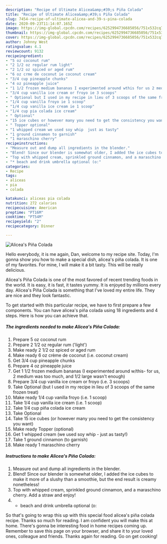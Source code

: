 ```yaml
---
description: "Recipe of Ultimate Alicea&amp;#39;s Piña Colada"
title: "Recipe of Ultimate Alicea&amp;#39;s Piña Colada"
slug: 7454-recipe-of-ultimate-alicea-and-39-s-pina-colada
date: 2020-09-23T11:14:07.165Z
image: https://img-global.cpcdn.com/recipes/6252994736685056/751x532cq70/aliceas-pina-colada-recipe-main-photo.jpg
thumbnail: https://img-global.cpcdn.com/recipes/6252994736685056/751x532cq70/aliceas-pina-colada-recipe-main-photo.jpg
cover: https://img-global.cpcdn.com/recipes/6252994736685056/751x532cq70/aliceas-pina-colada-recipe-main-photo.jpg
author: Johnny West
ratingvalue: 4.1
reviewcount: 9132
recipeingredient:
- "5 oz coconut rum"
- "2 1/2 oz regular rum light"
- "2 1/2 oz spiced or aged rum"
- "6 oz crme de coconut ie coconut cream"
- "3/4 cup pineapple chunks"
- "4 oz pineapple juice"
- "1 1/2 frozen medium bananas I experimented around wthis for us 2 medium was too much and 12 large wasnt enough"
- "3/4 cup vanilla ice cream or froyo ie 3 scoops"
- " Optional but I used in my recipe in lieu of 3 scoops of the same frozen treat"
- "1/4 cup vanilla froyo ie 1 scoop"
- "1/4 cup vanilla ice cream ie 1 scoop"
- "1/4 cup pia colada ice cream"
- " Optional"
- "15 ice cubes or however many you need to get the consistency you want"
- " Topper optional"
- "1 whipped cream we used soy whip  just as tasty"
- "1 ground cinnamon to garnish"
- "1 maraschino cherry"
recipeinstructions:
- "Measure out and dump all ingredients in the blender."
- "Blend! Since our blender is somewhat older, I added the ice cubes to make it more of a slushy than a smoothie, but the end result is creamy nonetheless!"
- "Top with whipped cream, sprinkled ground cinnamon, and a maraschino cherry. Add a straw and enjoy!"
- "* beach and drink umbrella optional (o:"
categories:
- Recipe
tags:
- aliceas
- pia
- colada

katakunci: aliceas pia colada 
nutrition: 272 calories
recipecuisine: American
preptime: "PT16M"
cooktime: "PT54M"
recipeyield: "2"
recipecategory: Dinner

---
```



![Alicea&#39;s Piña Colada](https://img-global.cpcdn.com/recipes/6252994736685056/751x532cq70/aliceas-pina-colada-recipe-main-photo.jpg)

Hello everybody, it is me again, Dan, welcome to my recipe site. Today, I'm gonna show you how to make a special dish, alicea&#39;s piña colada. It is one of my favorites. For mine, I will make it a bit tasty. This will be really delicious.



Alicea&#39;s Piña Colada is one of the most favored of recent trending foods in the world. It is easy, it is fast, it tastes yummy. It is enjoyed by millions every day. Alicea&#39;s Piña Colada is something that I've loved my entire life. They are nice and they look fantastic.


To get started with this particular recipe, we have to first prepare a few components. You can have alicea&#39;s piña colada using 18 ingredients and 4 steps. Here is how you can achieve that.

<!--inarticleads1-->

##### The ingredients needed to make Alicea&#39;s Piña Colada:

1. Prepare 5 oz coconut rum
1. Prepare 2 1/2 oz regular rum (&#39;light&#39;)
1. Make ready 2 1/2 oz spiced or aged rum
1. Make ready 6 oz crème de coconut (i.e. coconut cream)
1. Get 3/4 cup pineapple chunks
1. Prepare 4 oz pineapple juice
1. Get 1 1/2 frozen medium bananas (I experimented around w/this- for us, 2 medium was too much, and 1/2 large wasn&#39;t enough)
1. Prepare 3/4 cup vanilla ice cream or froyo (i.e. 3 scoops)
1. Take  Optional (but I used in my recipe in lieu of 3 scoops of the same frozen treat)
1. Make ready 1/4 cup vanilla froyo (i.e. 1 scoop)
1. Take 1/4 cup vanilla ice cream (i.e. 1 scoop)
1. Take 1/4 cup piña colada ice cream
1. Take  Optional
1. Take 15 ice cubes (or however many you need to get the consistency you want)
1. Make ready  Topper (optional)
1. Get 1 whipped cream (we used soy whip - just as tasty!)
1. Take 1 ground cinnamon (to garnish)
1. Make ready 1 maraschino cherry




<!--inarticleads2-->

##### Instructions to make Alicea&#39;s Piña Colada:

1. Measure out and dump all ingredients in the blender.
1. Blend! Since our blender is somewhat older, I added the ice cubes to make it more of a slushy than a smoothie, but the end result is creamy nonetheless!
1. Top with whipped cream, sprinkled ground cinnamon, and a maraschino cherry. Add a straw and enjoy!
1. * beach and drink umbrella optional (o:




So that's going to wrap this up with this special food alicea&#39;s piña colada recipe. Thanks so much for reading. I am confident you will make this at home. There's gonna be interesting food in home recipes coming up. Remember to save this page on your browser, and share it to your loved ones, colleague and friends. Thanks again for reading. Go on get cooking!
